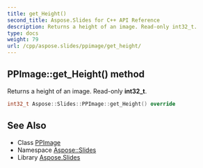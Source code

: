 ```yaml
---
title: get_Height()
second_title: Aspose.Slides for C++ API Reference
description: Returns a height of an image. Read-only int32_t.
type: docs
weight: 79
url: /cpp/aspose.slides/ppimage/get_height/
---
```

## PPImage::get_Height() method


Returns a height of an image. Read-only **int32_t**.

```cpp
int32_t Aspose::Slides::PPImage::get_Height() override
```

## See Also

* Class [PPImage](./)
* Namespace [Aspose::Slides](../)
* Library [Aspose.Slides](../../)
